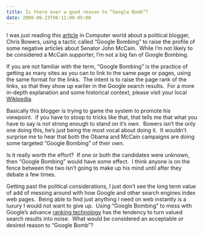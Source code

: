 ```yaml
---
title: Is there ever a good reason to “Google Bomb”?
date: 2008-06-23T06:11:00-05:00
---
```

</p> </p> 

I was just reading this [article](http://www.computerworld.com/action/article.do?command=viewArticleBasic&articleId=9101218&intsrc=hm_list "Blogger launches 'Google bomb' at McCain") in Computer world about a political blogger, Chris Bowers, using a tactic called “Google Bombing” to raise the profile of some negative articles about Senator John McCain.  While I’m not likely to be considered a McCain supporter, I’m not a big fan of Google Bombing.

If you are not familiar with the term, &#8220;Google Bombing&#8221; is the practice of getting as many sites as you can to link to the same page or pages, using the same format for the links.  The intent is to raise the page rank of the links, so that they show up earlier in the Google search results.  For a more in-depth explanation and some historical context, please visit your local [Wikipedia](http://en.wikipedia.org/wiki/Google_bombing).

Basically this blogger is trying to game the system to promote his viewpoint.  if you have to stoop to tricks like that, that tells me that what you have to say is not strong enough to stand on it&#8217;s own.  Bowers isn&#8217;t the only one doing this, he&#8217;s just being the most vocal about doing it.  It wouldn&#8217;t surprise me to hear that both the Obama and McCain campaigns are doing some targeted &#8220;Google Bombing&#8221; of their own.

Is it really worth the effort?  If one or both the candidates were unknown, then &#8220;Google Bombing&#8221; would have some effect.  I think anyone is on the fence between the two isn&#8217;t going to make up his mind until after they debate a few times.

Getting past the political considerations, I just don&#8217;t see the long term value of add of messing around with how Google and other search engines index web pages.  Being able to find just anything I need on web instantly is a luxury I would not want to give up.  Using &#8220;Google Bombing&#8221; to mess with Google&#8217;s advance [ranking technology](http://www.google.com/technology/pigeonrank.html) has the tendency to turn valued search results into noise.  What would be considered an acceptable or desired reason to &#8220;Google Bomb&#8221;?
